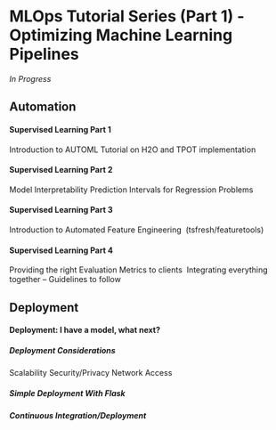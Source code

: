 # MLOps Tutorial Series (Part 1) - Optimizing Machine Learning Pipelines 
*In Progress*


## Automation

#### Supervised Learning Part 1
Introduction to AUTOML
Tutorial on H2O and TPOT implementation
#### Supervised Learning Part 2
Model Interpretability
Prediction Intervals for Regression Problems
#### Supervised Learning Part 3
Introduction to Automated Feature Engineering  (tsfresh/featuretools)
#### Supervised Learning Part 4
Providing the right Evaluation Metrics to clients 
Integrating everything together – Guidelines to follow

## Deployment
#### Deployment: I have a model, what next?
##### Deployment Considerations
  Scalability
  Security/Privacy
  Network Access
##### Simple Deployment With Flask
##### Continuous Integration/Deployment



